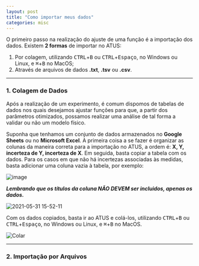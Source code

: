 ```yaml
---
layout: post
title: "Como importar meus dados"
categories: misc
---
```


O primeiro passo na realização do ajuste de uma função é a importação dos dados. Existem **2 formas** de importar no ATUS:
 1. Por colagem, utilizando <kbd>CTRL</kbd>+<kbd>B</kbd> ou <kbd>CTRL</kbd>+<kbd>Espaço</kbd>, no Windows ou Linux, e <kbd>⌘</kbd>+<kbd>B</kbd> no MacOS;
 2. Através de arquivos de dados **.txt**, **.tsv** ou **.csv**.

---

### 1. Colagem de Dados

Após a realização de um experimento, é comum dispomos de tabelas de dados nos quais desejamos ajustar funções para que, a partir dos parâmetros otimizados, possamos realizar uma análise de tal forma a validar ou não um modelo físico.

Suponha que tenhamos um conjunto de dados armazenados no **Google Sheets** ou no **Microsoft Excel**. A primeira coisa a se fazer é organizar as colunas da maneira correta para a importação no ATUS, a ordem é: **X, Y, incerteza de Y, incerteza de X**. Em seguida, basta copiar a tabela com os dados. Para os casos em que não há incertezas associadas às medidas, basta adicionar uma coluna vazia à tabela, por exemplo:

![image](https://user-images.githubusercontent.com/48266854/120232940-02208500-c22b-11eb-9ee8-b774768f5946.png)

***Lembrando que os títulos da coluna NÃO DEVEM ser incluidos, apenas os dados.***

![2021-05-31 15-52-11](https://user-images.githubusercontent.com/48266854/120231717-5d9d4380-c228-11eb-9cf9-263b82a7ca43.gif)

Com os dados copiados, basta ir ao ATUS e colá-los, utilizando <kbd>CTRL</kbd>+<kbd>B</kbd> ou <kbd>CTRL</kbd>+<kbd>Espaço</kbd>, no Windows ou Linux, e <kbd>⌘</kbd>+<kbd>B</kbd> no MacOS.

![Colar](https://user-images.githubusercontent.com/48266854/120234060-88d66180-c22d-11eb-8242-44853c0ea4d5.gif)

---

### 2. Importação por Arquivos
